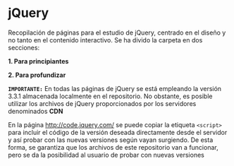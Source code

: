 ﻿# jQuery
Recopilación de páginas para el estudio de jQuery, centrado en el diseño y no tanto en el contenido interactivo. Se ha divido la carpeta en dos secciones:

**1. Para principiantes**

**2. Para profundizar**

**`IMPORTANTE:`** En todas las páginas de jQuery se está empleando la versión 3.3.1 almacenada localmente en el repositorio. No obstante, es posible utilizar los archivos de jQuery proporcionados por los servidores denominados **CDN**

En la página http://code.jquery.com/ se puede copiar la etiqueta `<script>` para incluir el código de la versión deseada directamente desde el servidor y así probar con las nuevas versiones según vayan surgiendo. De esta forma, se garantiza que los archivos de este repositorio van a funcionar, pero se da la posibilidad al usuario de probar con nuevas versiones